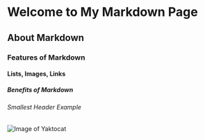 # Welcome to My Markdown Page

## About Markdown

### Features of Markdown

#### Lists, Images, Links

##### Benefits of Markdown

###### Smallest Header Example

![Image of Yaktocat](https://octodex.github.com/images/yaktocat.png)



